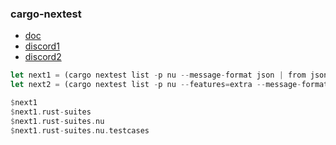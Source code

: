 
### cargo-nextest

* [doc](https://nexte.st/)
* [discord1](https://discord.com/channels/601130461678272522/683070703716925568/942909162004828191)
* [discord2](https://discord.com/channels/601130461678272522/683070703716925568/942985557800288268)

```rust
let next1 = (cargo nextest list -p nu --message-format json | from json)
let next2 = (cargo nextest list -p nu --features=extra --message-format json | from json)

$next1
$next1.rust-suites
$next1.rust-suites.nu
$next1.rust-suites.nu.testcases
```
